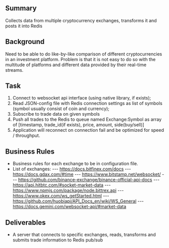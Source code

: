 Summary
-------
Collects data from multiple cryptocurrency exchanges, transforms it and posts it into Redis

Background
----------
Need to be able to do like-by-like comparison of different cryptocurrencies in an investment platform. Problem is that it is not easy to do so with the multitude of platforms and different data provided by their real-time streams.

Task
----
1. Connect to websocket api interface (using native library, if exists);
2. Read JSON-config file with Redis connection settings as list of symbols (symbol usually consist of coin and currency);
3. Subscribe to trade data on given symbols
4. Push all trades to the Redis to queue named Exchange:Symbol as array of [timestamp, trade_id(if exists), price, amount, side(buy/sell)]
5. Application will reconnect on connection fail and be optimized for speed / throughput.

Business Rules
--------------
* Business rules for each exchange to be in configuration file.
* List of exchanges:
--- https://docs.bitfinex.com/docs
--- https://docs.gdax.com/#time
--- https://www.bitstamp.net/websocket/
--- https://github.com/binance-exchange/binance-official-api-docs
--- https://api.hitbtc.com/#socket-market-data
--- https://www.npmjs.com/package/node.bittrex.api
--- https://www.okex.com/ws_getStarted.html
--- https://github.com/huobiapi/API_Docs_en/wiki/WS_General
--- https://docs.gemini.com/websocket-api/#market-data

Deliverables
------------
* A server that connects to specific exchanges, reads, transforms and submits trade information to Redis pub/sub
